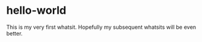 # hello-world

This is my very first whatsit. 
Hopefully my subsequent whatsits will be even better.
